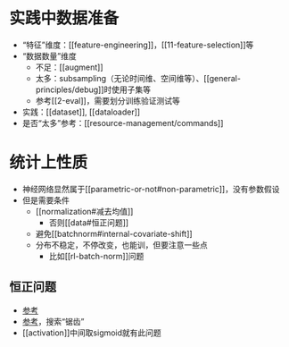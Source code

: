 # 实践中数据准备
- “特征”维度：[[feature-engineering]]，[[11-feature-selection]]等
- “数据数量”维度
  - 不足：[[augment]]
  - 太多：subsampling（无论时间维、空间维等）、[[general-principles/debug]]时使用子集等
  - 参考[[2-eval]]，需要划分训练验证测试等
- 实践：[[dataset]], [[dataloader]]
- 是否“太多”参考：[[resource-management/commands]]
# 统计上性质
- 神经网络显然属于[[parametric-or-not#non-parametric]]，没有参数假设
- 但是需要条件
  - [[normalization#减去均值]]
    - 否则[[data#恒正问题]]
  - 避免[[batchnorm#internal-covariate-shift]]
  - 分布不稳定，不停改变，也能训，但要注意一些点
    - 比如[[rl-batch-norm]]问题
## 恒正问题
- [参考](https://zhuanlan.zhihu.com/p/375643761)
- [参考](https://zhuanlan.zhihu.com/p/172254089)，搜索“锯齿”
- [[activation]]中间取sigmoid就有此问题
